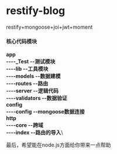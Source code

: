# restify-blog
restify+mongoose+joi+jwt+moment

#### 核心代码模块
**app**\
  **----_Test   --测试模块**\
  **----lib     --工具模块**\
  **----models  --数据建模**\
  **----routes  --路由**\
  **----server  --逻辑代码**\
  **----validators  --数据验证**\
**config**\
  **----config  --mongoose数据连接**\
**http**\
  **----core    --跨域**\
  **----index   --路由的导入**\

  最后，希望能在node.js方面给你带来一点帮助
